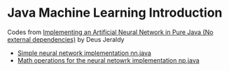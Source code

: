 # Java Machine Learning Introduction
Codes from [Implementing an Artificial Neural Network in Pure Java (No external dependencies)](https://medium.com/coinmonks/implementing-an-artificial-neural-network-in-pure-java-no-external-dependencies-975749a38114) by Deus Jeraldy
* [Simple neural network implementation nn.java](https://gist.github.com/Jeraldy/1aa6ae6fefa46b7a9cc02b6573cfeefe)
* [Math operations for the neural netowrk implementation np.java](https://gist.github.com/Jeraldy/7d4262db0536d27906b1e397662512bc)
